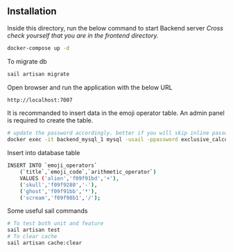 ## Installation

Inside this directory, run the below command to start Backend server
_Cross check yourself that you are in the frontend directory._
```sh
docker-compose up -d
```

To migrate db
```sh
sail artisan migrate
```

Open browser and run the application with the below URL
```sh
http://localhost:7007
```

It is recommanded to insert data in the emoji operator table. An admin panel is required to create the table.

```sh
# update the password accordingly. better if you will skip inline password
docker exec -it backend_mysql_1 mysql -usail -ppassword exclusive_calculator
```

Insert into database table
```sh
INSERT INTO `emoji_operators` 
    (`title`,`emoji_code`,`arithmetic_operator`) 
    VALUES ('alien','f09f91bd','+'),
    ('skull','f09f9280','-'),
    ('ghost','f09f91bb','*'),
    ('scream','f09f98b1','/');
```

Some useful sail commands
```sh
# To test both unit and feature
sail artisan test
# To clear cache
sail artisan cache:clear
```